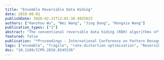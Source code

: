```yaml
---
title: "Ensemble Reversible Data Hiding"
date: 2018-08-01
publishDate: 2020-02-21T12:01:30.492562Z
authors: ["Hanzhou Wu", "Wei Wang", "Jing Dong", "Hongxia Wang"]
publication_types: ["1"]
abstract: "The conventional reversible data hiding (RDH) algorithms often consider the host as a whole to embed a secret payload. In order to achieve satisfactory rate-distortion performance, the secret bits are embedded into the noise-like component of the host such as prediction errors. From the rate-distortion optimization view, it may be not optimal since the data embedding units use the identical parameters. This motivates us to present a segmented data embedding strategy for efficient RDH in this paper, in which the raw host could be partitioned into multiple subhosts such that each one can freely optimize and use the data embedding parameters. Moreover, it enables us to apply different RDH algorithms within different subhosts, which is defined as ensemble. Notice that, the ensemble defined here is different from that in machine learning. Accordingly, the conventional operation corresponds to a special case of the proposed work. Since it is a general strategy, we combine some state-of-the-art algorithms to construct a new system using the proposed embedding strategy to evaluate the rate-distortion performance. Experimental results have shown that, the ensemble RDH system could outperform the original versions in most cases, which has shown the superiority and applicability."
featured: false
publication: "*Proceedings - International Conference on Pattern Recognition*"
tags: ["ensemble", "fragile", "rate-distortion optimization", "Reversible data hiding", "segmented", "watermarking"]
doi: "10.1109/ICPR.2018.8545536"
---
```


